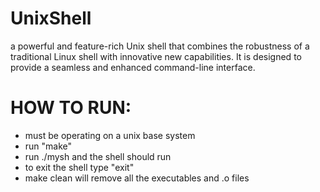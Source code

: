# UnixShell

a powerful and feature-rich Unix shell that combines the robustness of a traditional Linux shell with innovative new capabilities. It is designed to provide a seamless and enhanced command-line interface.

# HOW TO RUN:
- must be operating on a unix base system
- run "make"
- run ./mysh and the shell should run
- to exit the shell type "exit"
- make clean will remove all the executables and .o files

